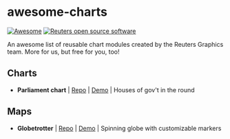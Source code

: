 # awesome-charts
[![Awesome](https://cdn.rawgit.com/sindresorhus/awesome/d7305f38d29fed78fa85652e3a63e154dd8e8829/media/badge.svg)](https://github.com/sindresorhus/awesome) [![Reuters open source software](https://badgen.net/badge/Reuters/open%20source/?color=ff8000)](https://github.com/reuters-graphics/)

An awesome list of reusable chart modules created by the Reuters Graphics team. More for us, but free for you, too!

## Charts
- **Parliament chart** | [Repo](https://github.com/reuters-graphics/chart-module-parliament-chart) | [Demo](https://reuters-graphics.github.io/chart-module-parliament-chart/) | Houses of gov't in the round

## Maps
- **Globetrotter** | [Repo](https://github.com/reuters-graphics/chart-module-globetrotter) | [Demo](https://reuters-graphics.github.io/chart-module-globetrotter/) | Spinning globe with customizable markers
